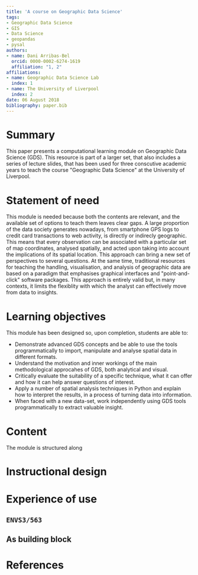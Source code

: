 ```yaml
---
title: 'A course on Geographic Data Science'
tags:
- Geographic Data Science
- GIS
- Data Science
- geopandas
- pysal
authors:
- name: Dani Arribas-Bel
  orcid: 0000-0002-6274-1619
  affiliation: "1, 2"
affiliations:
- name: Geographic Data Science Lab
  index: 1
- name: The University of Liverpool
  index: 2
date: 06 August 2018
bibliography: paper.bib
---
```


# Summary

This paper presents a computational learning module on Geographic Data
Science (GDS). This resource is part of a larger set, that also includes a series of
lecture slides, that has been used for three conscutive academic years to
teach the course "Geographic Data Science" at the University of Liverpool.

# Statement of need

This module is needed because both the contents are relevant, and the
available set of options to teach them leaves clear gaps. A large proportion
of the data society generates nowadays, from smartphone GPS logs to credit card
transactions to web activity, is directly or indirecly geographic. This means
that every observation can be associated with a particular set of map coordinates,
analysed spatially, and acted upon taking into account the implications of its
spatial location. This approach can bring a new set of perspectives to several
questions.
At the 
same time, traditional resources for teaching the handling, visualisation, and
analysis of geographic data are based on a paradigm that emphasises graphical
interfaces and "point-and-click" software packages. This approach is entirely
valid but, in many contexts, it limits the flexiblity with which the analyst
can effectively move from data to insights. 

# Learning objectives

This module has been designed so, upon completion, students are able to:

* Demonstrate advanced GDS concepts and be able to use the tools
  programmatically to import, manipulate and analyse spatial data in
  different formats.
* Understand the motivation and inner workings of the main methodological 
  approcahes of GDS, both analytical and visual.
* Critically evaluate the suitability of a specific technique, what it can
  offer and how it can help answer questions of interest.
* Apply a number of spatial analysis techniques in Python and explain how
  to interpret the results, in a process of turning data into information.
* When faced with a new data-set, work independently using GDS tools
  programmatically to extract valuable insight.

# Content

The module is structured along

# Instructional design

# Experience of use 

## `ENVS3/563`

## As building block

# References
